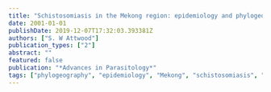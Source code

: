 ```yaml
---
title: "Schistosomiasis in the Mekong region: epidemiology and phylogeography"
date: 2001-01-01
publishDate: 2019-12-07T17:32:03.393381Z
authors: ["S. W Attwood"]
publication_types: ["2"]
abstract: ""
featured: false
publication: "*Advances in Parasitology*"
tags: ["phylogeography", "epidemiology", "Mekong", "schistosomiasis", "Review"]
---
```


